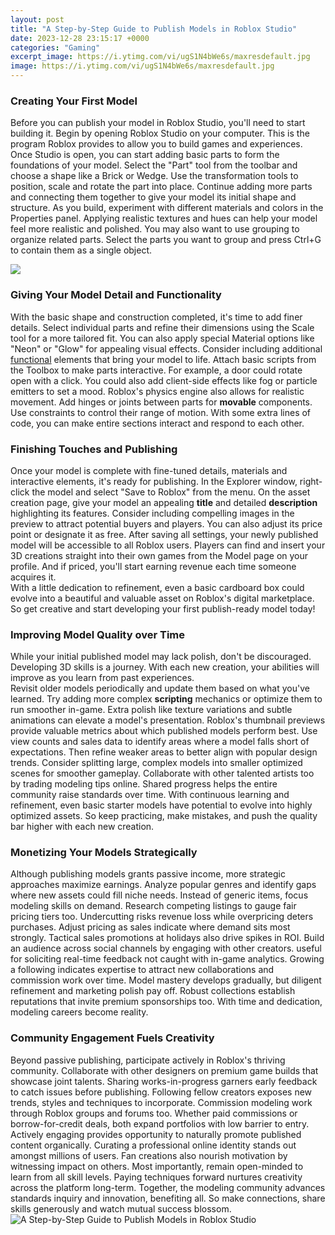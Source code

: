 ```yaml
---
layout: post
title: "A Step-by-Step Guide to Publish Models in Roblox Studio"
date: 2023-12-28 23:15:17 +0000
categories: "Gaming"
excerpt_image: https://i.ytimg.com/vi/ugS1N4bWe6s/maxresdefault.jpg
image: https://i.ytimg.com/vi/ugS1N4bWe6s/maxresdefault.jpg
---
```


### Creating Your First Model
Before you can publish your model in Roblox Studio, you'll need to start building it. Begin by opening Roblox Studio on your computer. This is the program Roblox provides to allow you to build games and experiences. 
Once Studio is open, you can start adding basic parts to form the foundations of your model. Select the "Part" tool from the toolbar and choose a shape like a Brick or Wedge. Use the transformation tools to position, scale and rotate the part into place. Continue adding more parts and connecting them together to give your model its initial shape and structure. 
As you build, experiment with different materials and colors in the Properties panel. Applying realistic textures and hues can help your model feel more realistic and polished. You may also want to use grouping to organize related parts. Select the parts you want to group and press Ctrl+G to contain them as a single object.

![](https://i.ytimg.com/vi/XrwRWsZnZUg/maxresdefault.jpg)
### Giving Your Model Detail and Functionality
With the basic shape and construction completed, it's time to add finer details. Select individual parts and refine their dimensions using the Scale tool for a more tailored fit. You can also apply special Material options like "Neon" or "Glow" for appealing visual effects.
Consider including additional [functional](https://store.fi.io.vn/xmas-matching-funny-santa-riding-shetland-sheepdog-christmas-3-2) elements that bring your model to life. Attach basic scripts from the Toolbox to make parts interactive. For example, a door could rotate open with a click. You could also add client-side effects like fog or particle emitters to set a mood. 
Roblox's physics engine also allows for realistic movement. Add hinges or joints between parts for **movable** components. Use constraints to control their range of motion. With some extra lines of code, you can make entire sections interact and respond to each other.
### Finishing Touches and Publishing
Once your model is complete with fine-tuned details, materials and interactive elements, it's ready for publishing. In the Explorer window, right-click the model and select "Save to Roblox" from the menu. 
On the asset creation page, give your model an appealing **title** and detailed **description** highlighting its features. Consider including compelling images in the preview to attract potential buyers and players. You can also adjust its price point or designate it as free.
After saving all settings, your newly published model will be accessible to all Roblox users. Players can find and insert your 3D creations straight into their own games from the Model page on your profile. And if priced, you'll start earning revenue each time someone acquires it.  
With a little dedication to refinement, even a basic cardboard box could evolve into a beautiful and valuable asset on Roblox's digital marketplace. So get creative and start developing your first publish-ready model today!
### Improving Model Quality over Time
While your initial published model may lack polish, don't be discouraged. Developing 3D skills is a journey. With each new creation, your abilities will improve as you learn from past experiences.  
Revisit older models periodically and update them based on what you've learned. Try adding more complex **scripting** mechanics or optimize them to run smoother in-game. Extra polish like texture variations and subtle animations can elevate a model's presentation. 
Roblox's thumbnail previews provide valuable metrics about which published models perform best. Use view counts and sales data to identify areas where a model falls short of expectations. Then refine weaker areas to better align with popular design trends.
Consider splitting large, complex models into smaller optimized scenes for smoother gameplay. Collaborate with other talented artists too by trading modeling tips online. Shared progress helps the entire community raise standards over time.
With continuous learning and refinement, even basic starter models have potential to evolve into highly optimized assets. So keep practicing, make mistakes, and push the quality bar higher with each new creation.
### Monetizing Your Models Strategically  
Although publishing models grants passive income, more strategic approaches maximize earnings. Analyze popular genres and identify gaps where new assets could fill niche needs. Instead of generic items, focus modeling skills on demand.
Research competing listings to gauge fair pricing tiers too. Undercutting risks revenue loss while overpricing deters purchases. Adjust pricing as sales indicate where demand sits most strongly. Tactical sales promotions at holidays also drive spikes in ROI.
Build an audience across social channels by engaging with other creators. useful for soliciting real-time feedback not caught with in-game analytics. Growing a following indicates expertise to attract new collaborations and commission work over time.
Model mastery develops gradually, but diligent refinement and marketing polish pay off. Robust collections establish reputations that invite premium sponsorships too. With time and dedication, modeling careers become reality.
### Community Engagement Fuels Creativity 
Beyond passive publishing, participate actively in Roblox's thriving community. Collaborate with other designers on premium game builds that showcase joint talents. Sharing works-in-progress garners early feedback to catch issues before publishing.
Following fellow creators exposes new trends, styles and techniques to incorporate. Commission modeling work through Roblox groups and forums too. Whether paid commissions or borrow-for-credit deals, both expand portfolios with low barrier to entry.  
Actively engaging provides opportunity to naturally promote published content organically. Curating a professional online identity stands out amongst millions of users. Fan creations also nourish motivation by witnessing impact on others.
Most importantly, remain open-minded to learn from all skill levels. Paying techniques forward nurtures creativity across the platform long-term. Together, the modeling community advances standards inquiry and innovation, benefiting all. So make connections, share skills generously and watch mutual success blossom.
![A Step-by-Step Guide to Publish Models in Roblox Studio](https://i.ytimg.com/vi/ugS1N4bWe6s/maxresdefault.jpg)